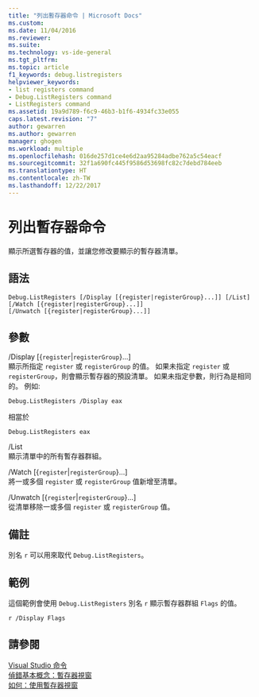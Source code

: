 ```yaml
---
title: "列出暫存器命令 | Microsoft Docs"
ms.custom: 
ms.date: 11/04/2016
ms.reviewer: 
ms.suite: 
ms.technology: vs-ide-general
ms.tgt_pltfrm: 
ms.topic: article
f1_keywords: debug.listregisters
helpviewer_keywords:
- list registers command
- Debug.ListRegisters command
- ListRegisters command
ms.assetid: 19a9d789-f6c9-46b3-b1f6-4934fc33e055
caps.latest.revision: "7"
author: gewarren
ms.author: gewarren
manager: ghogen
ms.workload: multiple
ms.openlocfilehash: 016de257d1ce4e6d2aa95284adbe762a5c54eacf
ms.sourcegitcommit: 32f1a690fc445f9586d53698fc82c7debd784eeb
ms.translationtype: HT
ms.contentlocale: zh-TW
ms.lasthandoff: 12/22/2017
---
```

# <a name="list-registers-command"></a>列出暫存器命令
顯示所選暫存器的值，並讓您修改要顯示的暫存器清單。  
  
## <a name="syntax"></a>語法  
  
```  
Debug.ListRegisters [/Display [{register|registerGroup}...]] [/List]  
[/Watch [{register|registerGroup}...]]  
[/Unwatch [{register|registerGroup}...]]  
```  
  
## <a name="switches"></a>參數  
 /Display [{`register`&#124;`registerGroup`}...]  
 顯示所指定 `register` 或 `registerGroup` 的值。 如果未指定 `register` 或 `registerGroup`，則會顯示暫存器的預設清單。 如果未指定參數，則行為是相同的。 例如:   
  
 `Debug.ListRegisters /Display eax`  
  
 相當於  
  
 `Debug.ListRegisters eax`  
  
 /List  
 顯示清單中的所有暫存器群組。  
  
 /Watch [{`register`&#124;`registerGroup`}...]  
 將一或多個 `register` 或 `registerGroup` 值新增至清單。  
  
 /Unwatch [{`register`&#124;`registerGroup`}...]  
 從清單移除一或多個 `register` 或 `registerGroup` 值。  
  
## <a name="remarks"></a>備註  
 別名 `r` 可以用來取代 `Debug.ListRegisters`。  
  
## <a name="example"></a>範例  
 這個範例會使用 `Debug.ListRegisters` 別名 `r` 顯示暫存器群組 `Flags` 的值。  
  
```  
r /Display Flags  
```  
  
## <a name="see-also"></a>請參閱  
 [Visual Studio 命令](../../ide/reference/visual-studio-commands.md)   
 [偵錯基本概念：暫存器視窗](../../debugger/debugging-basics-registers-window.md)   
 [如何：使用暫存器視窗](../../debugger/how-to-use-the-registers-window.md)